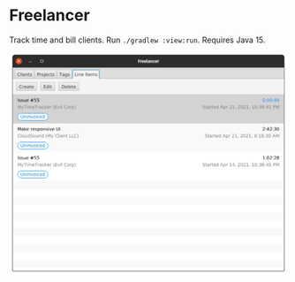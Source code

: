 # Freelancer

Track time and bill clients. Run `./gradlew :view:run`. Requires Java 15.

![Screenshot of line items](screenshot-1.png)
